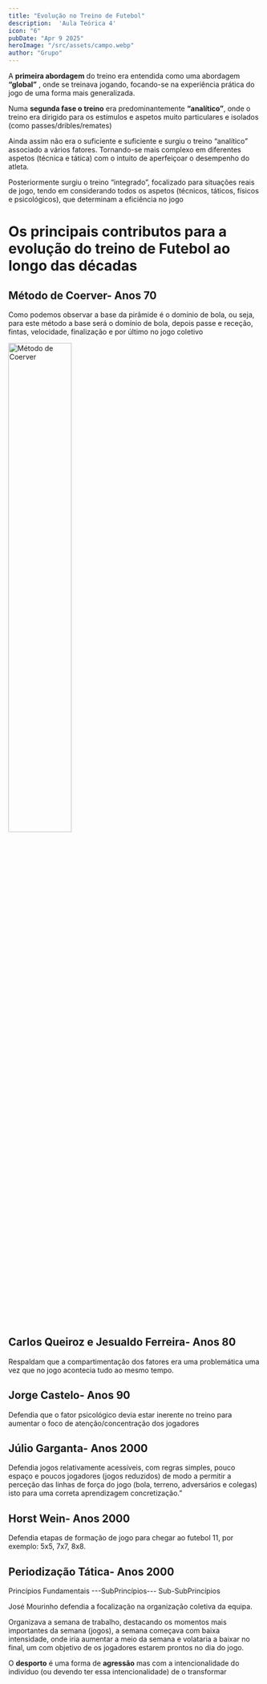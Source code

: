 ```yaml
---
title: "Evolução no Treino de Futebol" 
description:  'Aula Teórica 4' 
icon: "6" 
pubDate: "Apr 9 2025"
heroImage: "/src/assets/campo.webp" 
author: "Grupo"  
---
```


A **primeira abordagem** do treino era entendida como uma abordagem  **“global”** , onde se treinava jogando, focando-se na experiência prática do jogo de uma forma mais generalizada. 

Numa **segunda fase o treino** era predominantemente **“analítico”**, onde o treino era dirigido para os estímulos e aspetos muito particulares e isolados (como passes/dribles/remates) 

Ainda assim não era o suficiente e suficiente e surgiu o treino “analítico” associado a vários fatores.  Tornando-se mais complexo em diferentes aspetos (técnica e tática) com o intuito de aperfeiçoar o desempenho do atleta.  

Posteriormente surgiu o treino “integrado”, focalizado para situações reais de jogo, tendo em considerando todos os aspetos (técnicos, táticos, físicos e psicológicos), que determinam a eficiência no jogo 

# Os principais contributos para a evolução do treino de Futebol ao longo das décadas  

## Método de Coerver- Anos 70  

Como podemos observar a base da pirâmide é o domínio de bola, ou seja, para este método a base será o domínio de bola, depois passe e receção, fintas, velocidade, finalização e por último no jogo coletivo  

<div class="relative justify-items-center">
<img src="/assets/Método de Coerver.jpg" alt="Método de Coerver" width="50%" height="full">
</div>

## Carlos Queiroz e Jesualdo Ferreira- Anos 80 

Respaldam que a compartimentação dos fatores era uma problemática uma vez que no jogo acontecia tudo ao mesmo tempo. 

## Jorge Castelo- Anos 90 

Defendia que o fator psicológico devia estar inerente no treino para aumentar o foco de atenção/concentração dos jogadores

## Júlio Garganta- Anos 2000 

Defendia jogos relativamente acessíveis, com regras simples, pouco espaço e poucos jogadores (jogos reduzidos) de modo a permitir a perceção das linhas de força do jogo (bola, terreno, adversários e colegas) isto para uma correta aprendizagem concretização.” 

## Horst Wein- Anos 2000 

Defendia etapas de formação de jogo para chegar ao futebol 11, por exemplo: 5x5, 7x7, 8x8. 


## Periodização Tática- Anos 2000  

Princípios Fundamentais ---SubPrincípios--- Sub-SubPrincípios 

José Mourinho defendia a focalização na organização coletiva da equipa.  

Organizava a semana de trabalho, destacando os momentos mais importantes da semana (jogos), a semana começava com baixa intensidade, onde iria aumentar a meio da semana e volataria a baixar no final, um com objetivo de os jogadores estarem prontos no dia do jogo.  

O **desporto** é uma forma de **agressão** mas com a intencionalidade do indivíduo (ou devendo ter essa intencionalidade) de o transformar 